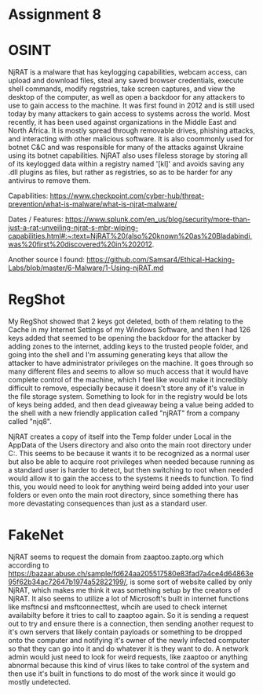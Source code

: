 # Assignment 8

# OSINT
NjRAT is a malware that has keylogging capabilities, webcam access, can upload and download files, steal any saved browser credentials, execute shell commands, modify regstries, take screen captures, and view the desktop of the computer, as well as open a backdoor for any attackers to use to gain access to the machine. 
It was first found in 2012 and is still used today by many attackers to gain access to systems across the world. Most recently, it has been used against organizations in the Middle East and North Africa. 
It is mostly spread through removable drives, phishing attacks, and interacting with other malicious software. 
It is also coommonly used for botnet C&C and was responsible for many of the attacks against Ukraine using its botnet capabilities. 
NjRAT also uses fileless storage by storing all of its keylogged data within a registry named '[kl]' and avoids saving any .dll plugins as files, but rather as registries, so as to be harder for any antivirus to remove them.

Capabilities: https://www.checkpoint.com/cyber-hub/threat-prevention/what-is-malware/what-is-njrat-malware/

Dates / Features: https://www.splunk.com/en_us/blog/security/more-than-just-a-rat-unveiling-njrat-s-mbr-wiping-capabilities.html#:~:text=NjRAT%20(also%20known%20as%20Bladabindi,was%20first%20discovered%20in%202012.

Another source I found: https://github.com/Samsar4/Ethical-Hacking-Labs/blob/master/6-Malware/1-Using-njRAT.md

# RegShot
My RegShot showed that 2 keys got deleted, both of them relating to the Cache in my Internet Settings of my Windows Software, and then I had 126 keys added that seemed to be opening the backdoor for the attacker by adding zones to the internet, adding keys to the trusted people folder, and going into the shell and I'm assuming generating keys that allow the attacker to have administrator privileges on the machine. It goes through so many different files and seems to allow so much access that it would have complete control of the machine, which I feel like would make it incredibly difficult to remove, especially because it doesn't store any of it's value in the file storage system. Something to look for in the registry would be lots of keys being added, and then dead giveaway being a value being added to the shell with a new friendly application called "njRAT" from a company called "njq8".

NjRAT creates a copy of itself into the Temp folder under Local in the AppData of the Users directory and also onto the main root directory under C:\. This seems to be because it wants it to be recognized as a normal user but also be able to acquire root privileges when needed because running as a standard user is harder to detect, but then switching to root when needed would allow it to gain the access to the systems it needs to function. To find this, you would need to look for anything weird being added into your user folders or even onto the main root directory, since something there has more devastating consequences than just as a standard user.

# FakeNet
NjRAT seems to request the domain from zaaptoo.zapto.org which according to https://bazaar.abuse.ch/sample/fd624aa205517580e83fad7a4ce4d64863e95f62b34ac72647b1974a52822199/, is some sort of website called by only NjRAT, which makes me think it was something setup by the creators of NjRAT. It also seems to utilize a lot of Microsoft's built in internet functions like msftncsi and msftconnecttest, whcih are used to check internet availabilty before it tries to call to zaaptoo again. So it is sending a request out to try and ensure there is a connection, then sending another request to it's own servers that likely contain payloads or something to be dropped onto the computer and notifying it's owner of the newly infected computer so that they can go into it and do whatever it is they want to do. A network admin would just need to look for weird requests, like zaaptoo or anything abnormal because this kind of virus likes to take control of the system and then use it's built in functions to do most of the work since it would go mostly undetected.
